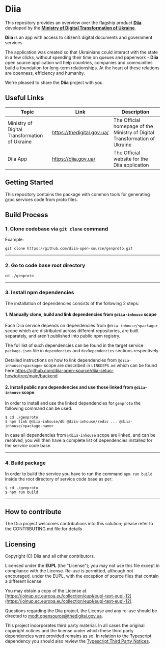 # Diia

This repository provides an overview over the flagship product [**Diia**](https://diia.gov.ua/) developed by the [**Ministry of Digital Transformation of Ukraine**](https://thedigital.gov.ua/).

**Diia** is an app with access to citizen’s digital documents and government services.

The application was created so that Ukrainians could interact with the state in a few clicks, without spending their time on queues and paperwork - **Diia** open source application will help countries, companies and communities build a foundation for long-term relationships. At the heart of these relations are openness, efficiency and humanity.

We're pleased to share the **Diia** project with you.

## Useful Links

| Topic                                         | Link                       | Description                                                                |
| --------------------------------------------- | -------------------------- | -------------------------------------------------------------------------- |
| Ministry of Digital Transformation of Ukraine | https://thedigital.gov.ua/ | The Official homepage of the Ministry of Digital Transformation of Ukraine |
| Diia App                                      | https://diia.gov.ua/       | The Official website for the Diia application                              |

## Getting Started

This repository contains the package with common tools for generating grpc services code from proto files.

## Build Process

### **1. Clone codebase via `git clone` command**

Example:

```
git clone https://github.com/diia-open-source/genproto.git
```

---

### **2. Go to code base root directory**

```
cd ./genproto
```

---

### **3. Install npm dependencies**

The installation of dependencies consists of the following 2 steps:

#### **1. Manually clone, build and link dependencies from `@diia-inhouse` scope**

Each Diia service depends on dependencies from `@diia-inhouse/<package>` scope which are distributed across different repositories, are built separately, and aren't published into public npm registry.

The full list of such dependencies can be found in the target service `package.json` file in `dependencies` and `devDependencies` sections respectively.

Detailed instructions on how to link dependencies from `@diia-inhouse/<package>` scope are described in `LINKDEPS.md` which can be found here
https://github.com/diia-open-source/diia-setup-howto/tree/main/backend

#### **2. Install public npm dependencies and use those linked from `@diia-inhouse` scope**

In order to install and use the linked dependencies for `genproto` the following command can be used:

```
$ cd ./genproto
$ npm link @diia-inhouse/db @diia-inhouse/redis ... @diia-inhouse/<package-name>
```

In case all dependencies from `@diia-inhouse` scope are linked, and can be resolved, you will then have a complete list of dependencies installed for the service code base.

---

### **4. Build package**

In order to build the service you have to run the command `npm run build` inside the root directory of service code base as per:

```
$ cd ./genproto
$ npm run build
```

---

## How to contribute

The Diia project welcomes contributions into this solution; please refer to the CONTRIBUTING.md file for details

## Licensing

Copyright (C) Diia and all other contributors.

Licensed under the **EUPL** (the "License"); you may not use this file except in compliance with the License. Re-use is permitted, although not encouraged, under the EUPL, with the exception of source files that contain a different license.

You may obtain a copy of the License at [https://joinup.ec.europa.eu/collection/eupl/eupl-text-eupl-12](https://joinup.ec.europa.eu/collection/eupl/eupl-text-eupl-12).

Questions regarding the Diia project, the License and any re-use should be directed to [modt.opensource@thedigital.gov.ua](mailto:modt.opensource@thedigital.gov.ua).

This project incorporates third party material. In all cases the original copyright notices and the license under which these third party dependencies were provided remains as so. In relation to the Typescript dependency you should also review the [Typescript Third Party Notices](
https://github.com/microsoft/TypeScript/blob/9684ba6b0d73c37546ada901e5d0a5324de7fc1d/ThirdPartyNoticeText.txt).
